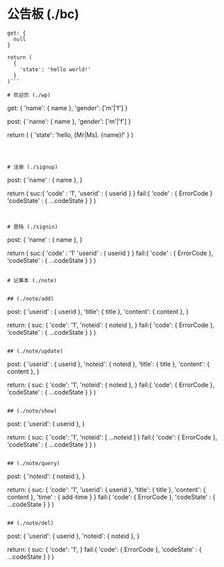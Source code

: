 # 公告板 (./bc)

```
get: {
  null
}

return (
  {
    'state': 'hello world!'
  }
)```

# 欢迎页 (./wp)

```
get: {
  'name': { name },
  'gender': ['m'|'f']
}

post: {
  'name': { name },
  'gender': ['m'|'f']
}

return (
  {
    'state': 'hello, [Mr|Ms]. {name}!'
  }
)
```



# 注册 (./signup)

```
post: {
  'name' : { name },
}

return (
  suc:{
    'code' : '1',
    'userid' : { userid }
  }
  fail:{
    'code' : { ErrorCode }
    'codeState' : { ...codeState }
  }
)
```


# 登陆 (./signin)

```
post: {
  'name' : { name },
}

return (
  suc:{
    'code' : '1'
    'userid' : { userid }
  }
  fail:{
    'code' : { ErrorCode },
    'codeState' : { ...codeState }
  }
)
```

# 记事本 (./note)


## (./note/add)

```
post: {
  'userid' : { userid },
  'title': { title },
  'content': { content },
}

return: (
  suc: {
    'code': '1',
    'noteid': { noteid },
  }
  fail:{
    'code': { ErrorCode },
    'codeState' : { ...codeState }
  }
)
```

## (./note/update)

```
post: {
  'userid' : { userid },
  'noteid': { noteid },
  'title': { title },
  'content': { content },
}

return: (
  suc: {
    'code': '1',
    'noteid': { noteid },
  }
  fail:{
    'code': { ErrorCode },
    'codeState' : { ...codeState }
  }
)
```

## (./note/show)

```
post: {
  'userid': { userid },
}

return: (
  suc: {
    'code': '1',
    'noteid': [ ...noteid ]
  }
  fail:{
    'code': { ErrorCode },
    'codeState' : { ...codeState }
  }
)
```

## (./note/query)

```
post: {
  'noteid': { noteid },
}

return: (
  suc: {
    'code': '1',
    'userid': { userid },
    'title': { title },
    'content': { content },
    'time' : { add-time }
  }
  fail:{
    'code': { ErrorCode },
    'codeState' : { ...codeState }
  }
)
```

## (./note/del)

```
post: {
  'userid': { userid },
  'noteid': { noteid },
}

return: (
  suc: {
    'code': '1',
  }
  fail:{
    'code': { ErrorCode },
    'codeState' : { ...codeState }
  }
)
```

